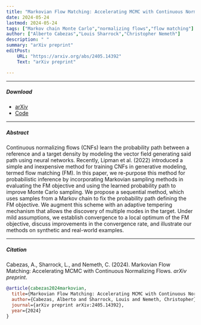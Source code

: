 ```yaml
---
title: "Markovian Flow Matching: Accelerating MCMC with Continuous Normalizing Flows"
date: 2024-05-24
lastmod: 2024-05-24
tags: ["Markov chain Monte Carlo","normalizing flows","flow matching"]
author: ["Alberto Cabezas","Louis Sharrock","Christopher Nemeth"]
description: " "
summary: "arXiv preprint"
editPost:
    URL: "https://arxiv.org/abs/2405.14392"
    Text: "arXiv preprint"

---
```


---


##### Download

+ [arXiv](https://arxiv.org/abs/2405.14392)
+ [Code](https://github.com/albcab/mfm)


---
##### Abstract

Continuous normalizing flows (CNFs) learn the probability path between a reference and a target density by modeling the vector field generating said path using neural networks. Recently, Lipman et al. (2022) introduced a simple and inexpensive method for training CNFs in generative modeling, termed flow matching (FM). In this paper, we re-purpose this method for probabilistic inference by incorporating Markovian sampling methods in evaluating the FM objective and using the learned probability path to improve Monte Carlo sampling. We propose a sequential method, which uses samples from a Markov chain to fix the probability path defining the FM objective. We augment this scheme with an adaptive tempering mechanism that allows the discovery of multiple modes in the target. Under mild assumptions, we establish convergence to a local optimum of the FM objective, discuss improvements in the convergence rate, and illustrate our methods on synthetic and real-world examples.

---
##### Citation

Cabezas, A., Sharrock, L., and Nemeth, C. (2024). Markovian Flow Matching: Accelerating MCMC with Continuous Normalizing Flows. *arXiv preprint*.

```BibTeX
@article{cabezas2024markovian,
  title={Markovian Flow Matching: Accelerating MCMC with Continuous Normalizing Flows},
  author={Cabezas, Alberto and Sharrock, Louis and Nemeth, Christopher},
  journal={arXiv preprint arXiv:2405.14392},
  year={2024}
}
```